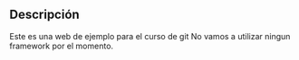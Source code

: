 ## Descripción

Este es una web de ejemplo para el curso de git
No vamos a utilizar ningun framework por el momento.
